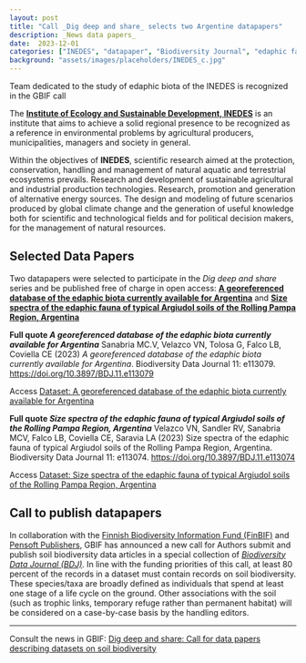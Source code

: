 ```yaml
---
layout: post
title: "Call _Dig deep and share_ selects two Argentine datapapers"
description: _News data papers_
date:  2023-12-01
categories: ["INEDES", "datapaper", "Biodiversity Journal", "edaphic fauna"] 
background: "assets/images/placeholders/INEDES_c.jpg"
---
```


Team dedicated to the study of edaphic biota of the INEDES is recognized in the GBIF call

The [**Institute of Ecology and Sustainable Development, INEDES**](https://inedes.conicet.gov.ar/) is an institute that aims to achieve a solid regional presence to be recognized as a reference in environmental problems by agricultural producers, municipalities, managers and society in general.

Within the objectives of **INEDES**, scientific research aimed at the protection, conservation, handling and management of natural aquatic and terrestrial ecosystems prevails. Research and development of sustainable agricultural and industrial production technologies. Research, promotion and generation of alternative energy sources. The design and modeling of future scenarios produced by global climate change and the generation of useful knowledge both for scientific and technological fields and for political decision makers, for the management of natural resources.

## Selected Data Papers
Two datapapers were selected to participate in the _Dig deep and share_ series and be published free of charge in open access: [**A georeferenced database of the edaphic biota currently available for Argentina**](https://bdj.pensoft.net/article/113079/) and [**Size spectra of the edaphic fauna of typical Argiudol soils of the Rolling Pampa Region, Argentina**](https://bdj.pensoft.net/article/113074/)

**Full quote _A georeferenced database of the edaphic biota currently available for Argentina_** Sanabria MC.V, Velazco VN, Tolosa G, Falco LB, Coviella CE (2023) _A georeferenced database of the edaphic biota currently available for Argentina_. Biodiversity Data Journal 11: e113079. https://doi.org/10.3897/BDJ.11.e113079

Access [Dataset: A georeferenced database of the edaphic biota currently available for Argentina](https://www.gbif.org/dataset/b863efea-ab18-47a6-bf8e-65fa8962a18a)

**Full quote _Size spectra of the edaphic fauna of typical Argiudol soils of the Rolling Pampa Region, Argentina_** Velazco VN, Sandler RV, Sanabria MCV, Falco LB, Coviella CE, Saravia LA (2023) Size spectra of the edaphic fauna of typical Argiudol soils of the Rolling Pampa Region, Argentina. Biodiversity Data Journal 11: e113074. https://doi.org/10.3897/BDJ.11.e113074

Access [Dataset: Size spectra of the edaphic fauna of typical Argiudol soils of the Rolling Pampa Region, Argentina](https://www.gbif.org/dataset/6c685c4f-021a-40e2-a8a0-ac0ffc84c215)


## Call to publish datapapers

In collaboration with the [Finnish Biodiversity Information Fund (FinBIF)](https://laji.fi/en) and [Pensoft Publishers](https://pensoft.net/), GBIF has announced a new call for Authors submit and publish soil biodiversity data articles in a special collection of [_Biodiversity Data Journal (BDJ)_](https://bdj.pensoft.net/).
In line with the funding priorities of this call, at least 80 percent of the records in a dataset must contain records on soil biodiversity. These species/taxa are broadly defined as individuals that spend at least one stage of a life cycle on the ground. Other associations with the soil (such as trophic links, temporary refuge rather than permanent habitat) will be considered on a case-by-case basis by the handling editors.

---

Consult the news in GBIF: [Dig deep and share: Call for data papers describing datasets on soil biodiversity](https://www.gbif.org/dataset/6c685c4f-021a-40e2-a8a0-ac0ffc84c215)
